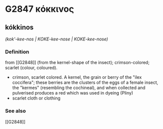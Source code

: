 # G2847 κόκκινος

## kókkinos

_(kok'-kee-nos | KOKE-kee-nose | KOKE-kee-nose)_

### Definition

from [[G2848]] (from the kernel-shape of the insect); crimson-colored; scarlet (colour, coloured).

- crimson, scarlet colored. A kernel, the grain or berry of the &quot;ilex coccifera&quot;; these berries are the clusters of the eggs of a female insect, the &quot;kermes&quot; (resembling the cochineal), and when collected and pulverised produces a red which was used in dyeing (Pliny)
- scarlet cloth or clothing

### See also

[[G2848]]

